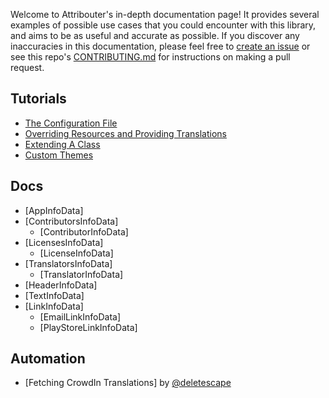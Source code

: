 Welcome to Attribouter's in-depth documentation page! It provides several examples of possible use cases that you could encounter with this library, and aims to be as useful and accurate as possible. If you discover any inaccuracies in this documentation, please feel free to [create an issue](https://jfenn.me/redirects/?t=github&d=Attribouter/issues/new) or see this repo's [CONTRIBUTING.md](https://jfenn.me/redirects/?t=github&d=Attribouter/blob/master/.github/CONTRIBUTING.md) for instructions on making a pull request.

## Tutorials

- [The Configuration File](./CONFIGURATION.md)
- [Overriding Resources and Providing Translations](./RESOURCES.md)
- [Extending A Class](./SUBCLASSING.md)
- [Custom Themes](./THEMING.md)

## Docs

- [AppInfoData]
- [ContributorsInfoData]
	- [ContributorInfoData]
- [LicensesInfoData]
	- [LicenseInfoData]
- [TranslatorsInfoData]
	- [TranslatorInfoData]
- [HeaderInfoData]
- [TextInfoData]
- [LinkInfoData]
	- [EmailLinkInfoData]
	- [PlayStoreLinkInfoData]

## Automation

- [Fetching CrowdIn Translations] by [@deletescape](https://github.com/deletescape)
